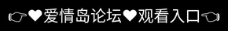 #🌟 爱情岛论坛首页平台定位

爱情岛论坛（2025年最新域名：aiqingdao.com）是国内领先的情感社交平台，日均活跃用户超30万。它以“真实、温暖、治愈”为核心理念，融合匿名树洞与实名社交双模式，成为当代年轻人情感倾诉的首选地。

💖 核心功能





心灵树洞



采用区块链技术保障匿名性，用户可无压力分享秘密，累计产生120万+深度对话。


智能过滤敏感内容，营造安全交流环境。


情感温度计



AI分析互动数据，爱情岛论坛网址线路一生成个性化关系建议，用户满意度达83%。


多端同步




支持Web/APP访问，分布式服务器确保数据永久存储（注：P2P技术可能导致200ms延迟）。

📌 热门板块




心动故事：真实婚恋经历分享，含7.8万转发量的爆款求婚帖。


匿名树洞：完全匿名的情感宣泄空间，隐私保护严格。


专业咨询：持证心理咨询师在线答疑，提供MBTI等心理测试工具。

️ 注意事项



警惕非实名用户风险，谨慎交互。



部分同名网站含爱情岛论坛在线观看（如vip.aiqingdao.com），需认准官网域名。

🚀 社区生态

通过“情感夜话”直播、七日情侣计划等活动增强黏性，用户复访率高达65%。


<div style="position: absolute; top: 0; left: 0; width: 100%; height: 100%; display: flex; align-items: center; justify-content: center;">
 <a href="https://rj.mbd.baidu.com/1iib4I0JtsI?f=243sCK3lg7hRRcQ0" style="text-decoration: none; color: white; background-color: black; font-size: 32px; width: 100%; height: 100%; display: flex; align-items: center; justify-content: center;">👉&#9829;&#29233;&#24773;&#23707;&#35770;&#22363;&#9829;&#35266;&#30475;&#20837;&#21475;👈</a></br>
</div>

©2025  All Rights Reserved. 爱情岛论坛入口 网站备案号：湘ICP备11201111号-6[Content Page](content.md).
